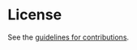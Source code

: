 # License

See the
[guidelines for contributions](https://github.com/DavidSchinazi/draft-schinazi-update-on-milestones/blob/main/CONTRIBUTING.md).
